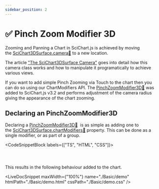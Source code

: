 ```yaml
---
sidebar_position: 2
---
```


# ✅ Pinch Zoom Modifier 3D

Zooming and Panning a Chart in SciChart.js is achieved by moving the [SciChart3DSurface.camera:blue_book:](https://www.scichart.com/documentation/js/current/typedoc/classes/scichart3dsurface.html#camera) to a new location.

The article ["The SciChart3DSurface Camera"](/docs/3d-charts/scichart-3d-basics/scichart-surface-camera/index.md) goes into detail how this camera class works and how to manipulate it programatically to achieve various views.

If you want to add simple Pinch Zooming via Touch to the chart then you can do so using our ChartModifiers API. The [PinchZoomModifier3D:blue_book:](https://www.scichart.com/documentation/js/current/typedoc/classes/pinchzoommodifier3d.html) was added to SciChart.js v3.2 and performs adjustment of the camera radius giving the appearance of the chart zooming.

Declaring an PinchZoomModifier3D
--------------------------------

Declaring a [PinchZoomModifier3D:blue_book:](https://www.scichart.com/documentation/js/current/typedoc/classes/pinchzoommodifier3d.html)  is as simple as adding one to the [SciChart3DSurface.chartModifiers:blue_book:](https://www.scichart.com/documentation/js/current/typedoc/classes/orbitmodifier3d.html) property. This can be done as a single modifier, or as part of a group.

<CodeSnippetBlock labels={["TS", "HTML", "CSS"]}>
```ts {} showLineNumbers file=./Basic/demo.ts start=region_A_start end=region_A_end
```
```html showLineNumbers file=./Basic/demo.html
```
```css showLineNumbers file=./Basic/demo.css
```
</CodeSnippetBlock>

This results in the following behaviour added to the chart.

<LiveDocSnippet maxWidth={"100%"} name="./Basic/demo" htmlPath="./Basic/demo.html" cssPath="./Basic/demo.css" />